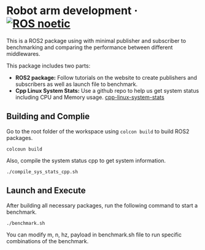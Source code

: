 # Robot arm development &middot; [![ROS noetic](https://img.shields.io/badge/ROS2-Humble-blue)](https://docs.ros.org/en/humble/index.html)

This is a ROS2 package using with minimal publisher and subscriber to benchmarking and comparing the performance between different middlewares.

This package includes two parts:

* **ROS2 package:** Follow tutorials on the website to create publishers and subscribers as well as launch file to benchmark.
* **Cpp Linux System Stats:** Use a github repo to help us get system status including CPU and Memory usage. [cpp-linux-system-stats](https://github.com/improvess/cpp-linux-system-stats)

## Building and Complie

Go to the root folder of the workspace using `colcon build` to build ROS2 packages.
```
colcoun build
```

Also, compile the system status cpp to get system information.
```
./compile_sys_stats_cpp.sh
```


## Launch and Execute
After building all necessary packages, run the following command to start a benchmark.
```
./benchmark.sh
```
You can modify m, n, hz, payload in benchmark.sh file to run specific combinations of the benchmark.
